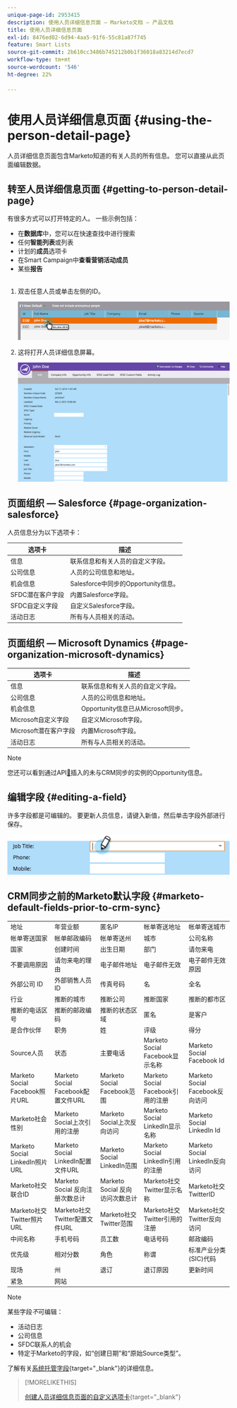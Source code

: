 ```yaml
---
unique-page-id: 2953415
description: 使用人员详细信息页面 — Marketo文档 — 产品文档
title: 使用人员详细信息页面
exl-id: 8476ed02-6d94-4aa5-91f6-55c81a87f745
feature: Smart Lists
source-git-commit: 2b610cc3486b745212b0b1f36018a83214d7ecd7
workflow-type: tm+mt
source-wordcount: '546'
ht-degree: 22%

---
```


# 使用人员详细信息页面 {#using-the-person-detail-page}

人员详细信息页面包含Marketo知道的有关人员的所有信息。 您可以直接从此页面编辑数据。

## 转至人员详细信息页面 {#getting-to-person-detail-page}

有很多方式可以打开特定的人。 一些示例包括：

* 在&#x200B;**数据库**&#x200B;中，您可以在快速查找中进行搜索
* 任何&#x200B;**智能列表**&#x200B;或列表
* 计划的&#x200B;**成员**&#x200B;选项卡
* 在Smart Campaign中&#x200B;**查看营销活动成员**
* 某些&#x200B;**报告**
  <br> 

1. 双击任意人员或单击左侧的ID。

   ![](assets/one-1.png)

1. 这将打开人员详细信息屏幕。

   ![](assets/two-5.png)

## 页面组织 — Salesforce {#page-organization-salesforce}

人员信息分为以下选项卡：

| 选项卡 | 描述 |
|---|---|
| 信息 | 联系信息和有关人员的自定义字段。 |
| 公司信息 | 人员的公司信息和地址。 |
| 机会信息 | Salesforce中同步的Opportunity信息。 |
| SFDC潜在客户字段 | 内置Salesforce字段。 |
| SFDC自定义字段 | 自定义Salesforce字段。 |
| 活动日志 | 所有与人员相关的活动。 |

## 页面组织 — Microsoft Dynamics {#page-organization-microsoft-dynamics}

| 选项卡 | 描述 |
|---|---|
| 信息 | 联系信息和有关人员的自定义字段。 |
| 公司信息 | 人员的公司信息和地址。 |
| 机会信息 | Opportunity信息已从Microsoft同步。 |
| Microsoft自定义字段 | 自定义Microsoft字段。 |
| Microsoft潜在客户字段 | 内置Microsoft字段。 |
| 活动日志 | 所有与人员相关的活动。 |

>[!NOTE]
>
>您还可以看到通过API[&#128279;](https://experienceleague.adobe.com/en/docs/marketo-developer/marketo/rest/lead-database/opportunities)插入的未与CRM同步的实例的Opportunity信息。

## 编辑字段 {#editing-a-field}

许多字段都是可编辑的。 要更新人员信息，请键入新值，然后单击字段外部进行保存。

![](assets/image2015-2-27-11-3a14-3a2.png)

## CRM同步之前的Marketo默认字段 {#marketo-default-fields-prior-to-crm-sync}

|   |  |  |  |  |
|---|---|---|---|---|
| 地址 | 年营业额 | 匿名IP | 帐单寄送地址 | 帐单寄送城市 |
| 帐单寄送国家 | 帐单邮政编码 | 帐单寄送州 | 城市 | 公司名称 |
| 国家 | 创建时间 | 出生日期 | 部门 | 请勿来电 |
| 不要调用原因 | 请勿来电的理由 | 电子邮件地址 | 电子邮件无效 | 电子邮件无效原因 |
| 外部公司 ID | 外部销售人员 ID | 传真号码 | 名 | 全名 |
| 行业 | 推断的城市 | 推断公司 | 推断国家 | 推断的都市区 |
| 推断的电话区号 | 推断的邮政编码 | 推断的状态区域 | 匿名 | 是客户 |
| 是合作伙伴 | 职务 | 姓 | 评级 | 得分 |
| Source人员 | 状态 | 主要电话 | Marketo Social Facebook显示名称 | Marketo Social Facebook Id |
| Marketo Social Facebook照片URL | Marketo Social Facebook配置文件URL | Marketo Social Facebook范围 | Marketo Social Facebook引用的注册 | Marketo Social Facebook反向访问 |
| Marketo社会性别 | Marketo Social上次引用的注册 | Marketo Social上次反向访问 | Marketo Social LinkedIn显示名称 | Marketo Social LinkedIn Id |
| Marketo Social LinkedIn照片URL | Marketo Social LinkedIn配置文件URL | Marketo Social LinkedIn范围 | Marketo Social LinkedIn引用的注册 | Marketo Social LinkedIn反向访问 |
| Marketo社交联合ID | Marketo Social 反向注册次数总计 | Marketo Social 反向访问次数总计 | Marketo社交Twitter显示名称 | Marketo社交TwitterID |
| Marketo社交Twitter照片URL | Marketo社交Twitter配置文件URL | Marketo社交Twitter范围 | Marketo社交Twitter引用的注册 | Marketo社交Twitter反向访问 |
| 中间名称 | 手机号码 | 员工数 | 电话号码 | 邮政编码 |
| 优先级 | 相对分数 | 角色 | 称谓 | 标准产业分类(SIC)代码 |
| 现场 | 州 | 退订 | 退订原因 | 更新时间 |
| 紧急 | 网站 |  |  |  |

>[!NOTE]
>
>某些字段&#x200B;_不_&#x200B;可编辑：
>
>* 活动日志
>* 公司信息
>* SFDC联系人的机会
>* 特定于Marketo的字段，如“创建日期”和“原始Source类型”。
>
>了解有关[系统托管字段](/help/marketo/product-docs/administration/field-management/understanding-system-managed-fields.md){target="_blank"}的详细信息。

>[!MORELIKETHIS]
>
>[创建人员详细信息页面的自定义选项卡](/help/marketo/product-docs/administration/settings/creating-a-custom-tab-for-the-person-detail-page.md){target="_blank"}

